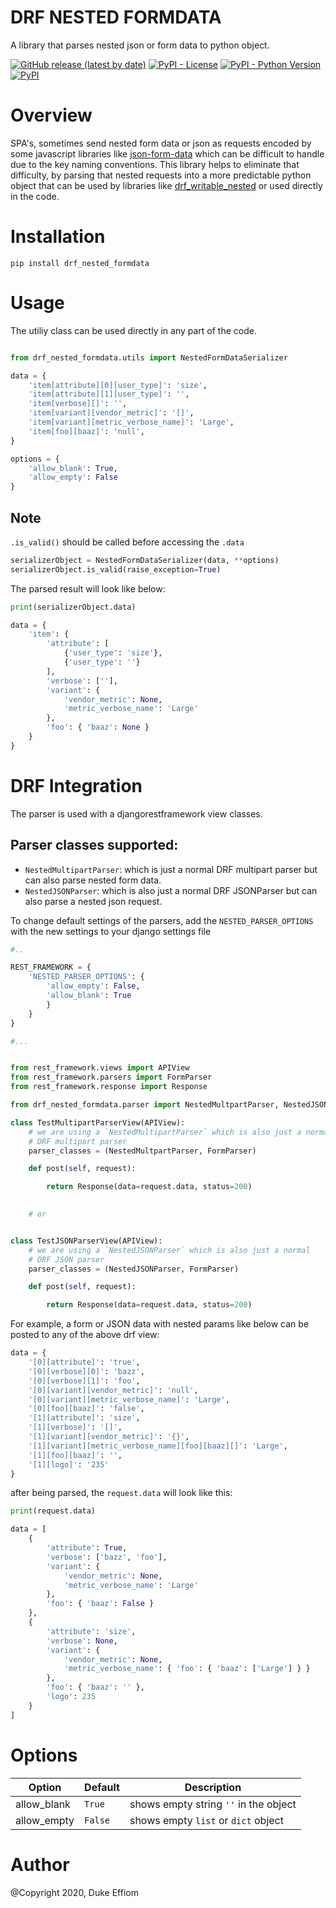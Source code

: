 DRF NESTED FORMDATA
===================

A library that parses nested json or form data to python object.

[![GitHub release (latest by date)](https://img.shields.io/github/v/release/emperorDuke/nested_formdata)](https://github.com/emperorDuke/nested_formdata/releases)
[![PyPI - License](https://img.shields.io/pypi/l/drf_nested_formdata)](https://pypi.python.org/pypi/drf-nested-formdata)
[![PyPI - Python Version](https://img.shields.io/pypi/pyversions/drf_nested_formdata)](https://pypi.python.org/pypi/drf-nested-formdata)
[![PyPI](https://img.shields.io/pypi/v/drf_nested_formdata)](https://pypi.python.org/pypi/drf-nested-formdata)

Overview
========
SPA's, sometimes send nested form data or json as requests encoded by some javascript libraries like [json-form-data](https://github.com/hyperatom/json-form-data#readme) which can be difficult to handle due to the key naming conventions. This library helps to eliminate that difficulty, by parsing that nested requests into a more predictable python object that can be used by libraries like [drf_writable_nested](https://github.com/beda-software/drf-writable-nested#readme) or used directly in the code.


Installation
============

```
pip install drf_nested_formdata
```

Usage
=====

The utiliy class can be used directly in any part of the code.

````python

from drf_nested_formdata.utils import NestedFormDataSerializer

data = {
    'item[attribute][0][user_type]': 'size',
    'item[attribute][1][user_type]': '',
    'item[verbose][]': '',
    'item[variant][vendor_metric]': '[]',
    'item[variant][metric_verbose_name]': 'Large',
    'item[foo][baaz]': 'null',
}

options = {
    'allow_blank': True,
    'allow_empty': False
}
````
Note
----
``.is_valid()`` should be called before accessing the ``.data``

````python
serializerObject = NestedFormDataSerializer(data, **options)
serializerObject.is_valid(raise_exception=True)
````
The parsed result will look like below:

```python
print(serializerObject.data)

data = {
    'item': {
        'attribute': [
            {'user_type': 'size'}, 
            {'user_type': ''}
        ], 
        'verbose': [''], 
        'variant': {
            'vendor_metric': None, 
            'metric_verbose_name': 'Large'
        }, 
        'foo': { 'baaz': None }
    }
}
```
DRF Integration
===============

The parser is used with a djangorestframework view classes.

Parser classes supported:
------------------------
- ``NestedMultipartParser``: which is just a normal DRF multipart parser but can also parse nested form data.
- ``NestedJSONParser``: which is also just a normal DRF JSONParser but can also parse a nested json request.

To change default settings of the parsers, add the ``NESTED_PARSER_OPTIONS`` with the new settings to your django settings file

```python
#..

REST_FRAMEWORK = {
    'NESTED_PARSER_OPTIONS': { 
        'allow_empty': False, 
        'allow_blank': True 
        }
    }
}

#...

```

```python

from rest_framework.views import APIView
from rest_framework.parsers import FormParser
from rest_framework.response import Response

from drf_nested_formdata.parser import NestedMultpartParser, NestedJSONParser

class TestMultipartParserView(APIView):
    # we are using a `NestedMultipartParser` which is also just a normal
    # DRF multipart parser
    parser_classes = (NestedMultpartParser, FormParser)

    def post(self, request):

        return Response(data=request.data, status=200)

    
    # or


class TestJSONParserView(APIView):
    # we are using a `NestedJSONParser` which is also just a normal
    # DRF JSON parser
    parser_classes = (NestedJSONParser, FormParser)

    def post(self, request):

        return Response(data=request.data, status=200)

```

For example, a form or JSON data with nested params like below can be posted to any of the above drf view:

```python
data = {
    '[0][attribute]': 'true',
    '[0][verbose][0]': 'bazz',
    '[0][verbose][1]': 'foo',
    '[0][variant][vendor_metric]': 'null',
    '[0][variant][metric_verbose_name]': 'Large',
    '[0][foo][baaz]': 'false',
    '[1][attribute]': 'size',
    '[1][verbose]': '[]',
    '[1][variant][vendor_metric]': '{}',
    '[1][variant][metric_verbose_name][foo][baaz][]': 'Large',
    '[1][foo][baaz]': '',
    '[1][logo]': '235'
}
```
after being parsed, the ``request.data`` will look like this:

```python
print(request.data)

data = [
    {
        'attribute': True, 
        'verbose': ['bazz', 'foo'], 
        'variant': {
            'vendor_metric': None, 
            'metric_verbose_name': 'Large'
        }, 
        'foo': { 'baaz': False }
    }, 
    {
        'attribute': 'size', 
        'verbose': None, 
        'variant': {
            'vendor_metric': None, 
            'metric_verbose_name': { 'foo': { 'baaz': ['Large'] } }
        }, 
        'foo': { 'baaz': '' },
        'logo': 235
    }
]
```

Options
=======
Option|Default|Description
------|-------|-----------
allow_blank|``True``|shows empty string ``''`` in the object
allow_empty|``False``|shows empty ``list`` or ``dict`` object

Author
=======
@Copyright 2020, Duke Effiom
